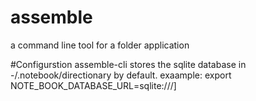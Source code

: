 # assemble
a command line tool for a folder application

#Configurstion
assemble-cli stores the sqlite database in -/.notebook/directionary by default.
exaample:
export NOTE_BOOK_DATABASE_URL=sqlite:///]


